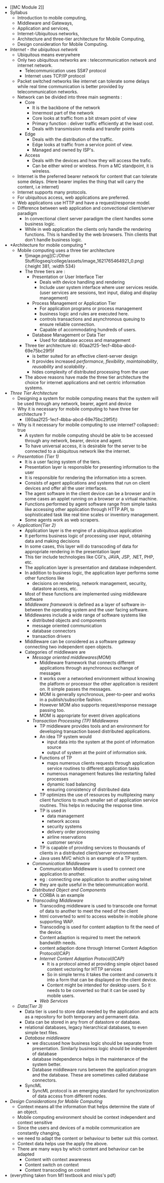 - [[MC Module 2]]
- Syllabus
	- Introduction to mobile computing,
	- Middleware and Gateways,
	- Application and services,
	- Internet-Ubiquitous networks,
	- Architecture and three-tier architecture for Mobile Computing,
	- Design consideration for Mobile Computing.
- *Internet - the ubiquitous network*
	- Ubiquitous means everywhere
	- Only two ubiquitous networks are : telecommunication network and internet network.
		- Telecommunication uses SS#7 protocol
		- Internet uses TCP/IP protocol
	- Packet switched networks like internet can tolerate some delays while real time communication is better provided by telecommunication networks.
	- Network can be divided into three main segments :
		- Core
			- It is the backbone of the network
			- Innermost part of the network
			- Core looks at traffic from a bit stream point of view
			- Primary function : deliver traffic efficiently at the least cost.
			- Deals with transmission media and transfer points
		- Edge
			- Deals with the distribution of the traffic.
			- Edge looks at traffic from a service point of view.
			- Managed and owned by ISP's.
		- Access
			- Deals with the devices and how they will access the trafic.
			- Can be either wired or wireless. From a MC standpoint, it is wireless.
	- Internet is the preferred bearer network for content that can tolerate some delays. (Here bearer implies the thing that will carry the content, i.e internet)
	- Internet supports many protocols.
	- For ubiquitous access, web applications are preferred.
	- Web applications use HTTP and have a request/response model.
	- Difference between web application and convectional client/server paradigm
		- In convectional client server paradigm the client handles some business logic.
		- While in web application the clients only handle the rendering functions. This is handled by the web browsers. Thin clients that don't handle business logic.
- *Architecture for mobile computing *
	- Mobile computing uses a three tier architecture
		- ![image.png](C:/Other Stuff/logseq/college/assets/image_1621765464921_0.png){:height 381, :width 534}
		- The three tiers are :
			- Presentation or User Interface Tier
				- Deals with device handling and rendering
				- Include user system interface where user services reside. (user services are sessions, text input, dialog and display management)
			- Process Management or Application Tier
				- For application programs or process management
				- business logic and rules are executed here.
				- controls transactions and asynchronous queuing to ensure reliable connection.
				- Capable of accommodating hundreds of users.
			- Database Management or Data Tier
				- Used for database access and management
		- Three tier architecture
		  id:: 60aa2f25-1ecf-4bba-abcd-69e75bc29f5f
			- is better suited for an effective client-server design
			- It provides increased _performance_, _flexibility_, _maintainability_, _reusability_ and _scalability_ .
			- hides complexity of distributed processing from the user
		- The above reasons have made the three tier architecture the choice for internet applications and net centric information systems.
- *Three Tier Architecture*
	- Designing a system for mobile computing means that the system will be used through any network, bearer, agent and device
	- Why it is necessary for mobile computing to have three tier architecture ?
		- ((60aa2f25-1ecf-4bba-abcd-69e75bc29f5f))
	- Why is it necessary for mobile computing to use internet?
	  collapsed:: true
		- A system for mobile computing should be able to be accessed through any network, bearer, device and agent.
		- To have universal access, it is desirable for the server to be connected to a ubiquitous network like the internet.
	- *Presentation (Tier 1)*
		- It is a user facing system of the tiers.
		- Presentation layer is responsible for presenting information to the user
		- It is responsible for rendering the information into a screen.
		- Consists of agent applications and systems that run on client devices and offer all the user interfaces.
		- The agent software in the client device can be a browser and in some cases an applet running on a browser or a virtual machine.
		- Functions performed by agent software range from simple tasks like accessing other application through HTTP API, to sophisticated task like real time scales or inventory management.
		- Some agents work as web scrapers.
	- *Application(Tier 2)*
		- Application layer is the engine of a ubiquitous application
		- It performs business logic of processing user input, obtaining data and making decisions
		- In some cases, this layer will do transcoding of data for appropriate rendering in the presentation layer
		- This tier include technologies like CGI's, JAVA, JSP, .NET, PHP, etc.
		- The application layer is presentation and database independent.
		- In addition to business logic, the application layer performs some other functions like
			- decisions on rendering, network management, security, datastore access, etc.
		- Most of these functions are implemented using middleware software
		- *Middleware framework* is defined as a layer of software in-between the operating system and the user facing software.
		- Middlewares include a wide range of software systems like
			- distributed objects and components
			- message oriented communication
			- database connectors
			- transaction drivers
		- Middleware can be considered as a software gateway connecting two independent open objects.
		- Categories of middleware are
			- *Message oriented middlewares(MOM)*
				- Middleware framework that connects different applications through asynchronous exchange of messages
				- it works over a networked environment without knowing the platform or processor the other application is resident on. It simple passes the messages.
				- MOM is generally synchronous, peer-to-peer and works in a publish/subscribe  fashion.
				- However MOM also supports request/response message passing too.
				- MOM is appropriate for event driven applications
			- *Transaction Processing (TP) Middlewares*
				- TP middleware provides tools and an environment for developing transaction based distributed applications.
				- An idea TP system would
					- input data into the system at the point of information source
					- output of system at the point of information sink.
				- Functions of TP
					- maps numerous clients requests through application service routines to different application tasks
					- numerous management features like restarting failed processes
					- dynamic load balancing
					- ensuring consistency of distributed data
				- TP optimizes the use of resources by multiplexing many client functions to much smaller set of application service routines. This helps in reducing the response time.
				- TP is used in
					- data management
					- network access
					- security systems
					- delivery order processing
					- airline reservations
					- customer service
				- TP is capable of providing services to thousands of clients in a distributed client/server environment.
				- Java uses MVC which is an example of a TP system.
			- *Communication Middleware*
				- Communication Middleware is used to connect one application to another.
				- eg : connecting one application to another using telnet
				- they are quite useful in the telecommunication world.
			- *Distributed Object and Components*
				- CORBA is an example
			- *Transcoding Middleware*
				- Transcoding middleware is used to transcode one format of data to another to meet the need of the client
				- html converted to wml to access website in mobile phone supporting WAP.
				- Transcoding is used for content adaption to fit the need of the device.
				- Content adaption is required to meet the network bandwidth needs.
				- content adaption done through Internet Content Adaption Protocol(ICAP)
				- *Internet Content Adaption Protocol(ICAP)*
					- It is a protocol aimed at providing simple object based content vectoring for HTTP services
					- So in simple terms it takes the content and converts it into a form that can be displayed on the client device.
					- Content might be intended for desktop users. So it needs to be converted so that it can be used by mobile users.
				- *Web Services*
	- *Data(Tier 3)*
		- Data tier is used to store data needed by the application and acts as a repository for both temporary and permanent data.
		- Data can be stored in any from of datastore or database.
		- relational databases, legacy hierarchical databases, to even simple text files.
		- *Database middleware*
			- we discussed how business logic should be separate from presentation. Similarly business logic should be independent of database
			- database independence helps in the maintenance of the system better.
			- Database middleware runs between the application program and the database. These are sometimes called database connectors.
		- SyncML
			- SyncML protocol is an emerging standard for synchronization of data access from different nodes.
- *Design Considerations for Mobile Computing*
	- Context means all the information that helps determine the state of an object.
	- Mobile computing environment should be context independent and context sensitive
	- Since the users and devices of a mobile communication are constantly changing,
	- we need to adapt the content or behaviour to better suit this context.
	- Context data helps use the apply the above.
	- There are many ways by which content and behaviour can be adapted
		- Content with context awareness
		- Content switch on context
		- Content transcoding on context
- (everything taken from M1 textbook and miss's pdf)